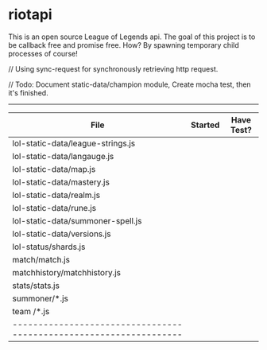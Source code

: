 # riotapi
This is an open source League of Legends api. The goal of this project is to be callback free and promise free. How? By spawning temporary child processes of course!

// Using sync-request for synchronously retrieving http request.

// Todo: Document static-data/champion module, Create mocha test, then it's finished.


-------------------------------------------------------------------
| File                                |   Started   |  Have Test? |
|-------------------------------------|-------------|-------------|
| lol-static-data/league-strings.js   |             |             |
| lol-static-data/langauge.js         |             |             |
| lol-static-data/map.js              |             |             |
| lol-static-data/mastery.js          |             |             |
| lol-static-data/realm.js            |             |             |
| lol-static-data/rune.js             |             |             |
| lol-static-data/summoner-spell.js   |             |             |
| lol-static-data/versions.js         |             |             |
| lol-status/shards.js                |             |             |
| match/match.js                      |             |             |
| matchhistory/matchhistory.js        |             |             |
| stats/stats.js                      |             |             |
| summoner/*.js                       |             |             |
| team /*.js                          |             |             |
------------------------------------------------------------------|

